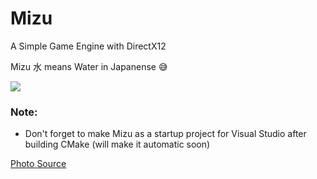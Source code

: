 # Mizu
A Simple Game Engine with DirectX12

Mizu 水 means Water in Japanense :sweat_smile:



![](https://images7.alphacoders.com/425/425648.jpg)

### Note:
* Don't forget to make Mizu as a startup project for Visual Studio after building CMake (will make it automatic soon)

[Photo Source](https://wall.alphacoders.com/big.php?i=425648)